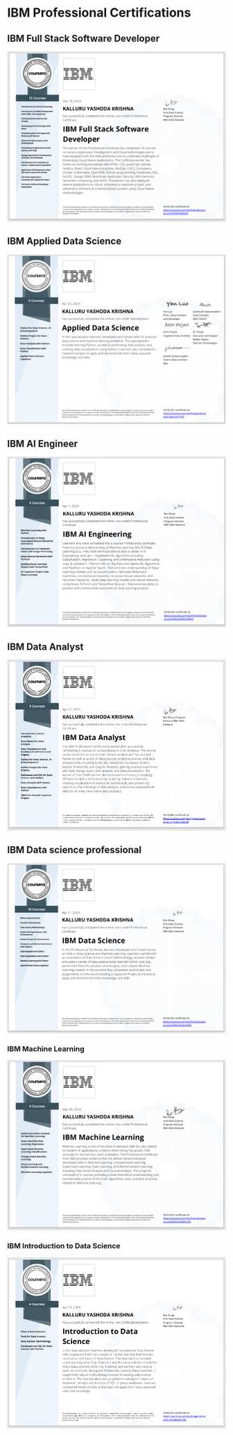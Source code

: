 # IBM Professional Certifications

## IBM Full Stack Software Developer


<img src="full-stack.png" alt="">


## IBM Applied Data Science

<img src="applied pro.png" alt="">


## IBM AI Engineer
<img src="ib-ai.png" alt="">


## IBM Data Analyst
<img src="ibm-Analyst.png" alt="">



## IBM Data science professional
<img src="ibm-ds.png" alt="">


### IBM Machine Learning
<img src="ml.png" alt="">


### IBM Introduction to Data Science
<img src="intro-data.png" alt="">
